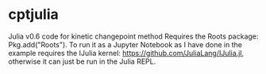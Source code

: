 # cptjulia
Julia v0.6 code for kinetic changepoint method
Requires the Roots package: Pkg.add("Roots").
To run it as a Jupyter Notebook as I have done in the example requires the IJulia kernel: https://github.com/JuliaLang/IJulia.jl, otherwise it can just be run in the Julia REPL.
